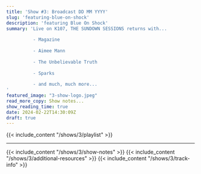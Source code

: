 ```yaml
---
title: 'Show #3: Broadcast DD MM YYYY'
slug: 'featuring-blue-on-shock'
description: 'featuring Blue On Shock'
summary: 'Live on K107, THE SUNDOWN SESSIONS returns with...
 
          - Magazine
                    
          - Aimee Mann 
          
          - The Unbelievable Truth
          
          - Sparks
          
          - and much, much more...
'
featured_image: "3-show-logo.jpeg"
read_more_copy: Show notes...
show_reading_time: true
date: 2024-02-22T14:30:09Z
draft: true
---
```

{{< include_content "/shows/3/playlist" >}}

---

{{< include_content "/shows/3/show-notes" >}}
{{< include_content "/shows/3/additional-resources" >}}
{{< include_content "/shows/3/track-info" >}}
